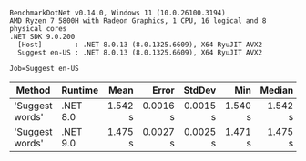 ```

BenchmarkDotNet v0.14.0, Windows 11 (10.0.26100.3194)
AMD Ryzen 7 5800H with Radeon Graphics, 1 CPU, 16 logical and 8 physical cores
.NET SDK 9.0.200
  [Host]        : .NET 8.0.13 (8.0.1325.6609), X64 RyuJIT AVX2
  Suggest en-US : .NET 8.0.13 (8.0.1325.6609), X64 RyuJIT AVX2

Job=Suggest en-US  

```
| Method          | Runtime  | Mean    | Error    | StdDev   | Min     | Median  | Ratio |
|---------------- |--------- |--------:|---------:|---------:|--------:|--------:|------:|
| &#39;Suggest words&#39; | .NET 8.0 | 1.542 s | 0.0016 s | 0.0015 s | 1.540 s | 1.542 s |  1.00 |
| &#39;Suggest words&#39; | .NET 9.0 | 1.475 s | 0.0027 s | 0.0025 s | 1.471 s | 1.475 s |  0.96 |
